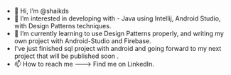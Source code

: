 - 👋 Hi, I’m @shaikds
- 👀 I’m interested in developing with - Java using Intellij, Android Studio, with Design Patterns techniques. 
- 🌱 I’m currently learning to use Design Patterns properly, and writing my own project with Android-Studio and Firebase.
- I've just finished sql project with android and going forward to my next project that will be published soon .
- 📫 How to reach me ---> Find me on LinkedIn.

<!---
shaikarnirodasilva/shaikarnirodasilva is a ✨ special ✨ repository because its `README.md` (this file) appears on your GitHub profile.
You can click the Preview link to take a look at your changes.
--->
